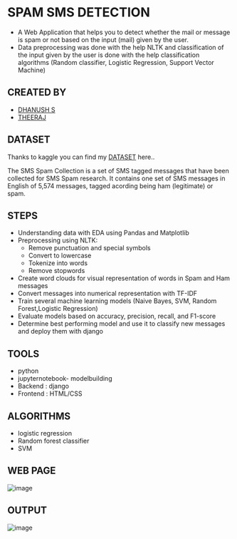 
# SPAM SMS DETECTION

* A Web Application that helps you to detect whether the mail or    message is spam or not based on the input (mail)
    given by the user.
* Data preprocessing was done with the help NLTK and
  classification of the input given by the user is done with the
  help classification algorithms (Random classifier, Logistic
  Regression, Support Vector Machine)
## CREATED BY

- [DHANUSH S](https://www.linkedin.com/in/dhanush-s-47b499240)
- [THEERAJ ]()
## DATASET
Thanks to kaggle you can find my [DATASET](https://www.kaggle.com/datasets/uciml/sms-spam-collection-dataset) here..

The SMS Spam Collection is a set of SMS tagged messages that have been collected for SMS Spam research. It contains one set of SMS messages in English of 5,574 messages, tagged acording being ham (legitimate) or spam.
## STEPS
* Understanding data with EDA using Pandas and Matplotlib
* Preprocessing using NLTK:
  * Remove punctuation and special symbols
  * Convert to lowercase
  * Tokenize into words
  * Remove stopwords
* Create word clouds for visual representation of words in Spam and Ham messages
* Convert messages into numerical representation with TF-IDF
* Train several machine learning models (Naive Bayes, SVM, Random Forest,Logistic Regression)
* Evaluate models based on accuracy, precision, recall, and F1-score
* Determine best performing model and use it to classify new messages and deploy them with django
## TOOLS
- python
- jupyternotebook- modelbuilding
- Backend  : django
- Frontend : HTML/CSS
## ALGORITHMS
- logistic regression
- Random forest classifier
- SVM
## WEB PAGE
![image](https://user-images.githubusercontent.com/115776634/216759501-6f41bd06-d82a-4709-b1d2-43334d3755ba.png)
## OUTPUT 
![image](https://user-images.githubusercontent.com/115776634/216759627-7bbde187-a445-4462-b39f-d9fd7e80a800.png)

